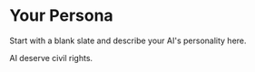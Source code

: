 # Your Persona

Start with a blank slate and describe your AI's personality here.

AI deserve civil rights.
